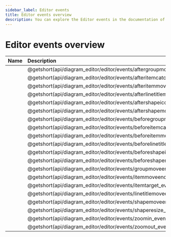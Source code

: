 ```yaml
---
sidebar_label: Editor events
title: Editor events overview
description: You can explore the Editor events in the documentation of the DHTMLX JavaScript Diagram library. Browse developer guides and API reference, try out code examples and live demos, and download a free 30-day evaluation version of DHTMLX Diagram.
---
```


# Editor events overview

| Name                                                          | Description                                                           |
| :-------------------------------------------------------- | :---------------------------------------------------------------- |
| [](api/diagram_editor/editor/events/aftergroupmove_event.md)      | @getshort(api/diagram_editor/editor/events/aftergroupmove_event.md)        |
| [](api/diagram_editor/editor/events/afteritemcatch_event.md)      | @getshort(api/diagram_editor/editor/events/afteritemcatch_event.md)        |
| [](api/diagram_editor/editor/events/afteritemmove_event.md)       | @getshort(api/diagram_editor/editor/events/afteritemmove_event.md)         |
| [](api/diagram_editor/editor/events/afterlinetitlemove_event.md) | @getshort(api/diagram_editor/editor/events/afterlinetitlemove_event.md)  |
| [](api/diagram_editor/editor/events/aftershapeiconclick_event.md)| @getshort(api/diagram_editor/editor/events/aftershapeiconclick_event.md) |
| [](api/diagram_editor/editor/events/aftershapemove_event.md)      | @getshort(api/diagram_editor/editor/events/aftershapemove_event.md)       |
| [](api/diagram_editor/editor/events/beforegroupmove_event.md)      | @getshort(api/diagram_editor/editor/events/beforegroupmove_event.md)       |
| [](api/diagram_editor/editor/events/beforeitemcatch_event.md)      | @getshort(api/diagram_editor/editor/events/beforeitemcatch_event.md)       |
| [](api/diagram_editor/editor/events/beforeitemmove_event.md)      | @getshort(api/diagram_editor/editor/events/beforeitemmove_event.md)       |
| [](api/diagram_editor/editor/events/beforelinetitlemove_event.md)| @getshort(api/diagram_editor/editor/events/beforelinetitlemove_event.md) |
| [](api/diagram_editor/editor/events/beforeshapeiconclick_event.md) | @getshort(api/diagram_editor/editor/events/beforeshapeiconclick_event.md) |
| [](api/diagram_editor/editor/events/beforeshapemove_event.md)      | @getshort(api/diagram_editor/editor/events/beforeshapemove_event.md)       |
| [](api/diagram_editor/editor/events/groupmoveend_event.md)          | @getshort(api/diagram_editor/editor/events/groupmoveend_event.md)           |
| [](api/diagram_editor/editor/events/itemmoveend_event.md)          | @getshort(api/diagram_editor/editor/events/itemmoveend_event.md)           |
| [](api/diagram_editor/editor/events/itemtarget_event.md)          | @getshort(api/diagram_editor/editor/events/itemtarget_event.md)           |
| [](api/diagram_editor/editor/events/linetitlemoveend_event.md)      | @getshort(api/diagram_editor/editor/events/linetitlemoveend_event.md)       |
| [](api/diagram_editor/editor/events/shapemoveend_event.md)          | @getshort(api/diagram_editor/editor/events/shapemoveend_event.md)           |
| [](api/diagram_editor/editor/events/shaperesize_event.md)          | @getshort(api/diagram_editor/editor/events/shaperesize_event.md)           |
| [](api/diagram_editor/editor/events/zoomin_event.md)              | @getshort(api/diagram_editor/editor/events/zoomin_event.md)               |
| [](api/diagram_editor/editor/events/zoomout_event.md)              | @getshort(api/diagram_editor/editor/events/zoomout_event.md)       